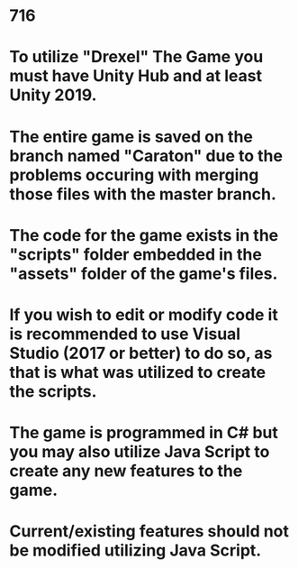 # 716

# To utilize "Drexel" The Game you must have Unity Hub and at least Unity 2019.
# The entire game is saved on the branch named "Caraton" due to the problems occuring with merging those files with the master branch.
# The code for the game exists in the "scripts" folder embedded in the "assets" folder of the game's files.
# If you wish to edit or modify code it is recommended to use Visual Studio (2017 or better) to do so, as that is what was utilized to create the scripts.
# The game is programmed in C# but you may also utilize Java Script to create any new features to the game.
# Current/existing features should not be modified utilizing Java Script.
